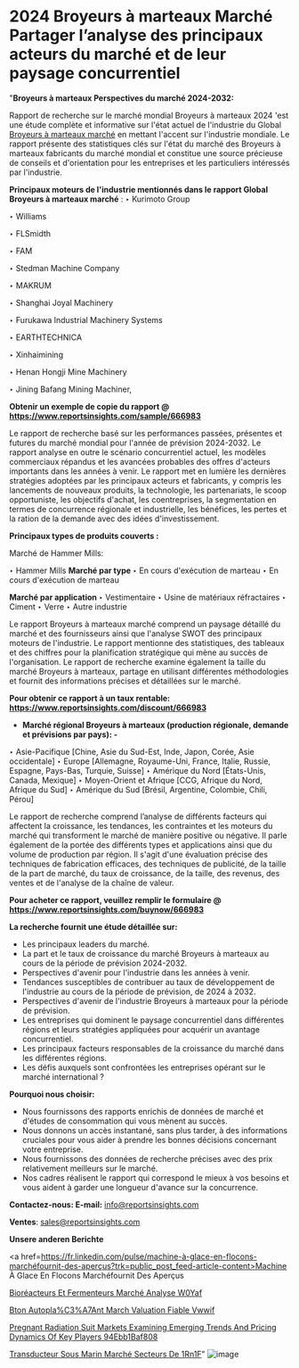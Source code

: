 # 2024 Broyeurs à marteaux Marché Partager l’analyse des principaux acteurs du marché et de leur paysage concurrentiel

 "<strong>Broyeurs à marteaux Perspectives du marché 2024-2032:</strong>

Rapport de recherche sur le marché mondial Broyeurs à marteaux 2024 'est une étude complète et informative sur l'état actuel de l'industrie du Global <a href=https://www.reportsinsights.com/sample/666983>Broyeurs à marteaux marché</a> en mettant l'accent sur l'industrie mondiale. Le rapport présente des statistiques clés sur l'état du marché des Broyeurs à marteaux fabricants du marché mondial et constitue une source précieuse de conseils et d'orientation pour les entreprises et les particuliers intéressés par l'industrie.

<strong>Principaux moteurs de l'industrie mentionnés dans le rapport Global Broyeurs à marteaux marché</strong> :
‣ Kurimoto Group

‣ Williams

‣ FLSmidth

‣ FAM

‣ Stedman Machine Company

‣ MAKRUM

‣ Shanghai Joyal Machinery

‣ Furukawa Industrial Machinery Systems

‣ EARTHTECHNICA

‣ Xinhaimining

‣ Henan Hongji Mine Machinery

‣ Jining Bafang Mining Machiner,

<strong>Obtenir un exemple de copie du rapport @ <a href=https://www.reportsinsights.com/sample/666983>https://www.reportsinsights.com/sample/666983</a></strong>

Le rapport de recherche basé sur les performances passées, présentes et futures du marché mondial pour l'année de prévision 2024-2032. Le rapport analyse en outre le scénario concurrentiel actuel, les modèles commerciaux répandus et les avancées probables des offres d'acteurs importants dans les années à venir. Le rapport met en lumière les dernières stratégies adoptées par les principaux acteurs et fabricants, y compris les lancements de nouveaux produits, la technologie, les partenariats, le scoop opportuniste, les objectifs d'achat, les coentreprises, la segmentation en termes de concurrence régionale et industrielle, les bénéfices, les pertes et la ration de la demande avec des idées d'investissement.

<strong>Principaux types de produits couverts :</strong>

Marché de Hammer Mills:

‣  Hammer Mills <strong> Marché <strong> par type </strong> </strong>
‣ En cours d'exécution de marteau
‣ En cours d'exécution de marteau

<strong>Marché par application </strong>
‣ Vestimentaire
‣ Usine de matériaux réfractaires
‣ Ciment
‣ Verre
‣ Autre industrie

Le rapport Broyeurs à marteaux marché comprend un paysage détaillé du marché et des fournisseurs ainsi que l'analyse SWOT des principaux moteurs de l'industrie. Le rapport mentionne des statistiques, des tableaux et des chiffres pour la planification stratégique qui mène au succès de l'organisation. Le rapport de recherche examine également la taille du marché Broyeurs à marteaux, partage en utilisant différentes méthodologies et fournit des informations précises et détaillées sur le marché.

<strong>Pour obtenir ce rapport à un taux rentable: <a href=https://www.reportsinsights.com/discount/666983>https://www.reportsinsights.com/discount/666983</a></strong>
<ul>
  <li><strong>Marché régional Broyeurs à marteaux (production régionale, demande et prévisions par pays): -</strong></li>
</ul>
‣ Asie-Pacifique [Chine, Asie du Sud-Est, Inde, Japon, Corée, Asie occidentale]
‣ Europe [Allemagne, Royaume-Uni, France, Italie, Russie, Espagne, Pays-Bas, Turquie, Suisse]
‣ Amérique du Nord [États-Unis, Canada, Mexique]
‣ Moyen-Orient et Afrique [CCG, Afrique du Nord, Afrique du Sud]
‣ Amérique du Sud [Brésil, Argentine, Colombie, Chili, Pérou]

Le rapport de recherche comprend l’analyse de différents facteurs qui affectent la croissance, les tendances, les contraintes et les moteurs du marché qui transforment le marché de manière positive ou négative. Il parle également de la portée des différents types et applications ainsi que du volume de production par région. Il s'agit d'une évaluation précise des techniques de fabrication efficaces, des techniques de publicité, de la taille de la part de marché, du taux de croissance, de la taille, des revenus, des ventes et de l'analyse de la chaîne de valeur.

<strong>Pour acheter ce rapport, veuillez remplir le formulaire @   <a href=https://www.reportsinsights.com/buynow/666983>https://www.reportsinsights.com/buynow/666983</a></strong>

<strong>La recherche fournit une étude détaillée sur:</strong>
<ul>
  <li>Les principaux leaders du marché.</li>
  <li>La part et le taux de croissance du marché Broyeurs à marteaux au cours de la période de prévision 2024-2032.</li>
  <li>Perspectives d'avenir pour l'industrie dans les années à venir.</li>
  <li>Tendances susceptibles de contribuer au taux de développement de l'industrie au cours de la période de prévision, de 2024 à 2032.</li>
  <li>Perspectives d'avenir de l'industrie Broyeurs à marteaux pour la période de prévision.</li>
  <li>Les entreprises qui dominent le paysage concurrentiel dans différentes régions et leurs stratégies appliquées pour acquérir un avantage concurrentiel.</li>
  <li>Les principaux facteurs responsables de la croissance du marché dans les différentes régions.</li>
  <li>Les défis auxquels sont confrontées les entreprises opérant sur le marché international ?</li>
</ul>
<strong>Pourquoi nous choisir:</strong>
<ul>
  <li>Nous fournissons des rapports enrichis de données de marché et d'études de consommation qui vous mènent au succès.</li>
  <li>Nous donnons un accès instantané, sans plus tarder, à des informations cruciales pour vous aider à prendre les bonnes décisions concernant votre entreprise.</li>
  <li>Nous fournissons des données de recherche précises avec des prix relativement meilleurs sur le marché.</li>
  <li>Nos cadres réalisent le rapport qui correspond le mieux à vos besoins et vous aident à garder une longueur d'avance sur la concurrence.</li>
</ul>
<strong>Contactez-nous:
</strong><strong>E-mail:</strong> <a href=mailto:info@reportsinsights.com>info@reportsinsights.com</a>

<strong>Ventes</strong>: <a href=mailto:sales@reportsinsights.com>sales@reportsinsights.com</a>

<strong>Unsere anderen Berichte</strong>

<a href=https://fr.linkedin.com/pulse/machine-à-glace-en-flocons-marchéfournit-des-aperçus?trk=public_post_feed-article-content>Machine À Glace En Flocons Marchéfournit Des Aperçus</a>

<a href=https://fr.linkedin.com/pulse/bioréacteurs-et-fermenteurs-marché-analyse-w0yaf/>Bioréacteurs Et Fermenteurs Marché Analyse W0Yaf</a>

<a href=https://www.linkedin.com/pulse/b%C3%A9ton-autopla%C3%A7ant-march%C3%A9-%C3%A9valuation-fiable-vwwif/>Bton Autopla%C3%A7Ant March Valuation Fiable Vwwif</a>

<a href=https://medium.com/@anuragakarte041/pregnant-radiation-suit-markets-examining-emerging-trends-and-pricing-dynamics-of-key-players-94ebb1baf808>Pregnant Radiation Suit Markets Examining Emerging Trends And Pricing Dynamics Of Key Players 94Ebb1Baf808</a>

<a href=https://fr.linkedin.com/pulse/transducteur-sous-marin-marché-secteurs-de-1rn1f/>Transducteur Sous Marin Marché Secteurs De 1Rn1F</a>"
![image](https://github.com/daminid12/RImarketgrowth/assets/158430485/55ef3de7-8dd2-4f8e-beae-3aaa240689f3)
